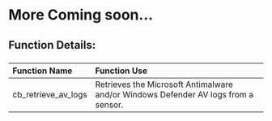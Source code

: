 # More Coming soon...

## Function Details:

###
| **Function Name** | **Function Use** |
| :------------- |:-------------|
| cb_retrieve_av_logs | Retrieves the Microsoft Antimalware and/or Windows Defender AV logs from a sensor. |
